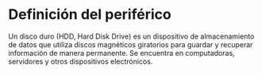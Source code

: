 # Definición del periférico

Un disco duro (HDD, Hard Disk Drive) es un dispositivo de almacenamiento de datos que utiliza discos magnéticos giratorios para guardar y recuperar información de manera permanente. Se encuentra en computadoras, servidores y otros dispositivos electrónicos.


